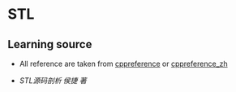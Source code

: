 # STL



## Learning source
- All reference are taken from [cppreference](http://en.cppreference.com/w/) or [cppreference_zh](http://zh.cppreference.com/w/%E9%A6%96%E9%A1%B5)

- *STL源码剖析 侯捷 著*

